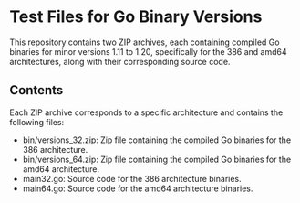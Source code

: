 # Test Files for Go Binary Versions

This repository contains two ZIP archives, each containing compiled Go binaries for minor versions 1.11 to 1.20, specifically for the 386 and amd64 architectures, along with their corresponding source code.
## Contents

Each ZIP archive corresponds to a specific architecture and contains the following files:

- bin/versions_32.zip: Zip file containing the compiled Go binaries for the 386 architecture.
- bin/versions_64.zip: Zip file containing the compiled Go binaries for the amd64 architecture.
- main32.go: Source code for the 386 architecture binaries.
- main64.go: Source code for the amd64 architecture binaries.
